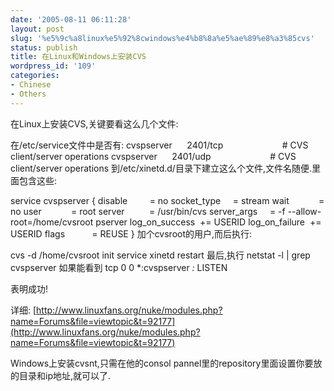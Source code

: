 ```yaml
---
date: '2005-08-11 06:11:28'
layout: post
slug: '%e5%9c%a8linux%e5%92%8cwindows%e4%b8%8a%e5%ae%89%e8%a3%85cvs'
status: publish
title: 在Linux和Windows上安装CVS
wordpress_id: '109'
categories:
- Chinese
- Others
---
```





在Linux上安装CVS,关键要看这么几个文件:




在/etc/service文件中是否有:
cvspserver      2401/tcp                        # CVS client/server operations
cvspserver      2401/udp                        # CVS client/server operations
到/etc/xinetd.d/目录下建立这么个文件,文件名随便.里面包含这些:




service cvspserver
{
disable         = no
socket_type     = stream
wait            = no
user            = root
server          = /usr/bin/cvs
server_args     = -f --allow-root=/home/cvsroot pserver
log_on_success  += USERID
log_on_failure  += USERID
flags           = REUSE
}
加个cvsroot的用户,而后执行:




cvs -d /home/cvsroot init
service xinetd restart
最后,执行
netstat -l | grep cvspserver
如果能看到
tcp 0 0 *:cvspserver *:* LISTEN




表明成功!

详细: [http://www.linuxfans.org/nuke/modules.php?name=Forums&file=viewtopic&t=92177](http://www.linuxfans.org/nuke/modules.php?name=Forums&file=viewtopic&t=92177) 

Windows上安装cvsnt,只需在他的consol pannel里的repository里面设置你要放的目录和ip地址,就可以了.





